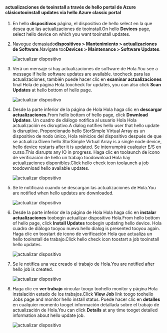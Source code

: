 <!--author=alkohli last changed: 09/02/16 -->

#### <a name="tooinstall-updates-via-hello-azure-classic-portal"></a><span data-ttu-id="7cfee-101">actualizaciones de tooinstall a través de hello portal de Azure clásico</span><span class="sxs-lookup"><span data-stu-id="7cfee-101">tooinstall updates via hello Azure classic portal</span></span>
1. <span data-ttu-id="7cfee-102">En hello **dispositivos** página, el dispositivo de hello select en la que desea que las actualizaciones de tooinstall.</span><span class="sxs-lookup"><span data-stu-id="7cfee-102">On hello **Devices** page, select hello device on which you want tooinstall updates.</span></span>
2. <span data-ttu-id="7cfee-103">Navegue demasiado**dispositivos > Mantenimiento > actualizaciones de Software**.</span><span class="sxs-lookup"><span data-stu-id="7cfee-103">Navigate too**Devices > Maintenance > Software Updates**.</span></span>
   
    ![actualizar dispositivo](../includes/media/storsimple-ova-install-update-via-portal/azupdate1m.png)  
3. <span data-ttu-id="7cfee-105">Verá un mensaje si hay actualizaciones de software de Hola.</span><span class="sxs-lookup"><span data-stu-id="7cfee-105">You see a message if hello software updates are available.</span></span> <span data-ttu-id="7cfee-106">toocheck para las actualizaciones, también puede hacer clic en **examinar actualizaciones** final Hola de página Hola.</span><span class="sxs-lookup"><span data-stu-id="7cfee-106">toocheck for updates, you can also click **Scan Updates** at hello bottom of hello page.</span></span>
   
    ![actualizar dispositivo](../includes/media/storsimple-ova-install-update-via-portal/azupdate2m.png)
4. <span data-ttu-id="7cfee-108">Desde la parte inferior de la página de Hola Hola haga clic en **descargar actualizaciones**.</span><span class="sxs-lookup"><span data-stu-id="7cfee-108">From hello bottom of hello page, click **Download Updates**.</span></span> <span data-ttu-id="7cfee-109">Un cuadro de diálogo notifica al usuario Hola Hola actualización es disruptivo.</span><span class="sxs-lookup"><span data-stu-id="7cfee-109">A dialog notifies hello user that hello update is disruptive.</span></span> <span data-ttu-id="7cfee-110">Proporcionado hello StorSimple Virtual Array es un dispositivo de nodo único, Hola reinicios del dispositivo después de que se actualiza.</span><span class="sxs-lookup"><span data-stu-id="7cfee-110">Given hello StorSimple Virtual Array is a single node device, hello device restarts after it is updated.</span></span> <span data-ttu-id="7cfee-111">Se interrumpirá cualquier E/S en curso.</span><span class="sxs-lookup"><span data-stu-id="7cfee-111">This disrupts any IO in progress.</span></span> <span data-ttu-id="7cfee-112">Haga clic en toolaunch de icono de verificación de hello un trabajo toodownload Hola hay actualizaciones disponibles.</span><span class="sxs-lookup"><span data-stu-id="7cfee-112">Click hello check icon toolaunch a job toodownload hello available updates.</span></span> 
   
    ![actualizar dispositivo](../includes/media/storsimple-ova-install-update-via-portal/azupdate3m.png)
5. <span data-ttu-id="7cfee-114">Se le notificará cuando se descargan las actualizaciones de Hola.</span><span class="sxs-lookup"><span data-stu-id="7cfee-114">You are notified when hello updates are downloaded.</span></span> 
   
    ![actualizar dispositivo](../includes/media/storsimple-ova-install-update-via-portal/azupdate6m.png)
6. <span data-ttu-id="7cfee-116">Desde la parte inferior de la página de Hola Hola haga clic en **instalar actualizaciones** toobegin actualizar dispositivo Hola.</span><span class="sxs-lookup"><span data-stu-id="7cfee-116">From hello bottom of hello page, click **Install Updates** toobegin updating hello device.</span></span> <span data-ttu-id="7cfee-117">Hola cuadro de diálogo tooyou nuevo.</span><span class="sxs-lookup"><span data-stu-id="7cfee-117">hello dialog is presented tooyou again.</span></span> <span data-ttu-id="7cfee-118">Haga clic en toostart de icono de verificación Hola que actualiza un hello tooinstall de trabajo.</span><span class="sxs-lookup"><span data-stu-id="7cfee-118">Click hello check icon toostart a job tooinstall hello updates.</span></span> 
   
    ![actualizar dispositivo](../includes/media/storsimple-ova-install-update-via-portal/azupdate7m.png) 
7. <span data-ttu-id="7cfee-120">Se le notifica una vez creado el trabajo de Hola.</span><span class="sxs-lookup"><span data-stu-id="7cfee-120">You are notified after hello job is created.</span></span> 
   
    ![actualizar dispositivo](../includes/media/storsimple-ova-install-update-via-portal/azupdate8m.png)
8. <span data-ttu-id="7cfee-122">Haga clic en **ver trabajo** vincular toogo toohello monitor y página Hola instalación estado de los trabajos.</span><span class="sxs-lookup"><span data-stu-id="7cfee-122">Click **View Job** link toogo toohello Jobs page and monitor hello install status.</span></span> <span data-ttu-id="7cfee-123">Puede hacer clic en **detalles** en cualquier momento tooget información detallada sobre el trabajo de actualización de Hola.</span><span class="sxs-lookup"><span data-stu-id="7cfee-123">You can click **Details** at any time tooget detailed information about hello update job.</span></span> 
   
    ![actualizar dispositivo](../includes/media/storsimple-ova-install-update-via-portal/azupdate9m.png)

